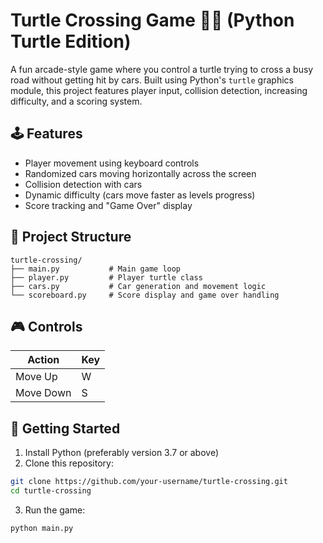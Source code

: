 # Turtle Crossing Game 🐢🚗 (Python Turtle Edition)

A fun arcade-style game where you control a turtle trying to cross a busy road without getting hit by cars. Built using Python's `turtle` graphics module, this project features player input, collision detection, increasing difficulty, and a scoring system.

## 🕹️ Features

- Player movement using keyboard controls  
- Randomized cars moving horizontally across the screen  
- Collision detection with cars  
- Dynamic difficulty (cars move faster as levels progress)  
- Score tracking and "Game Over" display  

## 📁 Project Structure

```
turtle-crossing/
├── main.py           # Main game loop  
├── player.py         # Player turtle class  
├── cars.py           # Car generation and movement logic  
└── scoreboard.py     # Score display and game over handling  
```

## 🎮 Controls

| Action          | Key |
|-----------------|-----|
| Move Up         | W   |
| Move Down       | S   |

## 🚀 Getting Started

1. Install Python (preferably version 3.7 or above)  
2. Clone this repository:

```bash
git clone https://github.com/your-username/turtle-crossing.git
cd turtle-crossing
```

3. Run the game:

```bash
python main.py
```

